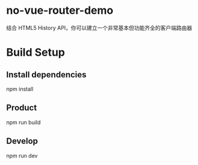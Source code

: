 # no-vue-router-demo
结合 HTML5 History API，你可以建立一个非常基本但功能齐全的客户端路由器

# Build Setup

## Install dependencies
npm install

## Product
npm run build

## Develop
npm run dev
